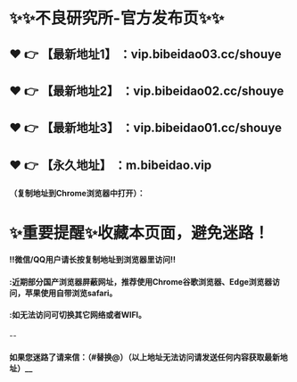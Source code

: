# :sparkles::sparkles:不良研究所-官方发布页:sparkles::sparkles:

 :heart: :point_right: 【最新地址1】 ：vip.bibeidao03.cc/shouye
 ------
 :heart: :point_right: 【最新地址2】 ：vip.bibeidao02.cc/shouye
 ------
 :heart: :point_right: 【最新地址3】 ：vip.bibeidao01.cc/shouye
 ------
 :heart: :point_right: 【永久地址】 ：m.bibeidao.vip
 ------

#### （复制地址到Chrome浏览器中打开）：
# :sparkles:重要提醒:sparkles:收藏本页面，避免迷路！
#### ‼️微信/QQ用户请长按复制地址到浏览器里访问‼
#### :近期部分国产浏览器屏蔽网址，推荐使用Chrome谷歌浏览器、Edge浏览器访问，苹果使用自带浏览safari。
#### :如无法访问可切换其它网络或者WIFI。
--
#### 如果您迷路了请来信：（#替换@）（以上地址无法访问请发送任何内容获取最新地址）__
